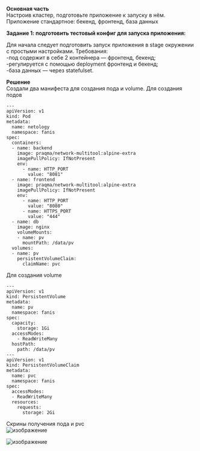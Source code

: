 **Основная часть**     
Настроив кластер, подготовьте приложение к запуску в нём. Приложение стандартное: бекенд, фронтенд, база данных      
    
**Задание 1: подготовить тестовый конфиг для запуска приложения:**   
    
Для начала следует подготовить запуск приложения в stage окружении с простыми настройками. Требования:    
-под содержит в себе 2 контейнера — фронтенд, бекенд;    
-регулируется с помощью deployment фронтенд и бекенд;    
-база данных — через statefulset.        
 
    
**Решение**   
Создали два манифеста для создания пода и volume.
Для создания подов    
```
---
apiVersion: v1
kind: Pod
metadata: 
  name: netology
  namespace: fanis
spec:
  containers:
  - name: backend
    image: praqma/network-multitool:alpine-extra
    imagePullPolicy: IfNotPresent
    env:
      - name: HTTP_PORT
        value: "8081"
  - name: frontend
    image: praqma/network-multitool:alpine-extra
    imagePullPolicy: IfNotPresent
    env:
      - name: HTTP_PORT
        value: "8080"
      - name: HTTPS_PORT
        value: "444"
  - name: db
    image: nginx
    volumeMounts:
    - name: pv
      mountPath: /data/pv
  volumes:
  - name: pv
    persistentVolumeClaim:
      claimName: pvc
```
    
Для создания volume    
```
---
apiVersion: v1
kind: PersistentVolume
metadata:
  name: pv
  namespace: fanis
spec:
  capacity:
    storage: 1Gi
  accessModes:
    - ReadWriteMany
  hostPath:
    path: /data/pv
---
apiVersion: v1
kind: PersistentVolumeClaim
metadata:
  name: pvc
  namespace: fanis
spec:
  accessModes:
  - ReadWriteMany
  resources:
    requests:
      storage: 2Gi
```
Скрины получения пода и pvc   
![изображение](https://user-images.githubusercontent.com/87299405/177209564-bb5b0dff-4514-44e7-b584-49933ef45e07.png)    
     
![изображение](https://user-images.githubusercontent.com/87299405/177209617-8866998d-aac5-4d70-82df-ce2de11501c7.png)

